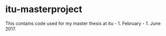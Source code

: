 # itu-masterproject
This contains code used for my master thesis at itu - 1. February - 1. June 2017.
